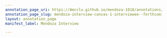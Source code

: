 ```yaml
---
annotation_page_uri: https://Amcclu.github.io/mendoza-1018/annotations/mendoza-interview-canvas-1-interviewee--forthcoming--reminiscing.json
annotation_page_slug: mendoza-interview-canvas-1-interviewee--forthcoming--reminiscing
layout: annotation_page
manifest_label: Mendoza Interview

---
```

